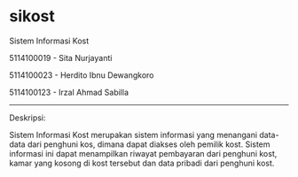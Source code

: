 # sikost
Sistem Informasi Kost

5114100019 - Sita Nurjayanti

5114100023 - Herdito Ibnu Dewangkoro

5114100123 - Irzal Ahmad Sabilla

---

Deskripsi:

Sistem Informasi Kost merupakan sistem informasi yang menangani data-data dari penghuni kos, dimana dapat diakses oleh pemilik kost. Sistem informasi ini dapat menampilkan riwayat pembayaran dari penghuni kost, kamar yang kosong di kost tersebut dan data pribadi dari penghuni kost.
